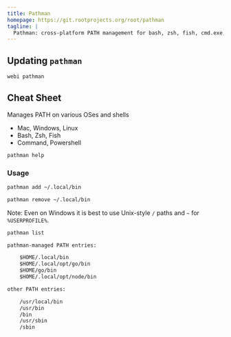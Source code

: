 ```yaml
---
title: Pathman
homepage: https://git.rootprojects.org/root/pathman
tagline: |
  Pathman: cross-platform PATH management for bash, zsh, fish, cmd.exe, and PowerShell.
---
```


## Updating `pathman`

```bash
webi pathman
```

## Cheat Sheet

Manages PATH on various OSes and shells

- Mac, Windows, Linux
- Bash, Zsh, Fish
- Command, Powershell

```bash
pathman help
```

### Usage

```bash
pathman add ~/.local/bin
```

```bash
pathman remove ~/.local/bin
```

Note: Even on Windows it is best to use Unix-style `/` paths and `~` for
`%USERPROFILE%`.

```bash
pathman list
```

```txt
pathman-managed PATH entries:

	$HOME/.local/bin
	$HOME/.local/opt/go/bin
	$HOME/go/bin
	$HOME/.local/opt/node/bin

other PATH entries:

	/usr/local/bin
	/usr/bin
	/bin
	/usr/sbin
	/sbin
```
